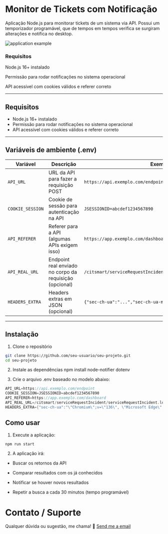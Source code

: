 # Monitor de Tickets com Notificação

Aplicação Node.js para monitorar tickets de um sistema via API. Possui um temporizador programável, que de tempos em tempos verifica se surgiram alterações e notifica no desktop.

![application example](/assets/example.gif)

### Requisitos
Node.js 16+ instalado

Permissão para rodar notificações no sistema operacional

API acessível com cookies válidos e referer correto


---

## Requisitos

- Node.js 16+ instalado
- Permissão para rodar notificações no sistema operacional
- API acessível com cookies válidos e referer correto

---

## Variáveis de ambiente (.env)

| Variável           | Descrição                                               | Exemplo                                      |
|--------------------|---------------------------------------------------------|----------------------------------------------|
| `API_URL`          | URL da API para fazer a requisição POST                 | `https://api.exemplo.com/endpoint`           |
| `COOKIE_SESSION`   | Cookie de sessão para autenticação na API                | `JSESSIONID=abcdef1234567890`                 |
| `API_REFERER`      | Referer para a API (algumas APIs exigem isso)            | `https://app.exemplo.com/dashboard`           |
| `API_REAL_URL`     | Endpoint real enviado no corpo da requisição (opcional) | `/citsmart/serviceRequestIncident/serviceRequestIncident.load` |
| `HEADERS_EXTRA`    | Headers extras em JSON (opcional)                         | `{"sec-ch-ua":"...","sec-ch-ua-mobile":"?0"}`|

---

## Instalação

1. Clone o repositório
```bash
git clone https://github.com/seu-usuario/seu-projeto.git
cd seu-projeto 
```

2. Instale as dependências
npm install node-notifier dotenv

3. Crie o arquivo .env baseado no modelo abaixo:
```swift
API_URL=https://api.exemplo.com/endpoint
COOKIE_SESSION=JSESSIONID=abcdef1234567890
API_REFERER=https://app.exemplo.com/dashboard
API_REAL_URL=/citsmart/serviceRequestIncident/serviceRequestIncident.load
HEADERS_EXTRA={"sec-ch-ua":"\"Chromium\";v=\"136\", \"Microsoft Edge\";v=\"136\", \"Not.A/Brand\";v=\"99\"","sec-ch-ua-mobile":"?0","sec-ch-ua-platform":"\"Windows\""}
```

## Como usar
1. Execute a aplicação:

```bash
npm run start
```

2. A aplicação irá:

- Buscar os retornos da API

- Comparar resultados com os já conhecidos

- Notificar se houver novos resultados

- Repetir a busca a cada 30 minutos (tempo programável)

# Contato / Suporte
Qualquer dúvida ou sugestão, me chama! 🚀
[Send me a email](mailto:wellytonsdj@gmail.com)
